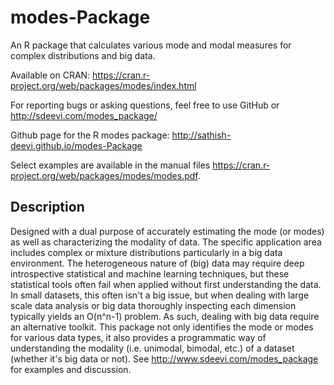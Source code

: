 # modes-Package
An R package that calculates various mode and modal measures for complex distributions and big data.

Available on CRAN:
https://cran.r-project.org/web/packages/modes/index.html

For reporting bugs or asking questions, feel free to use GitHub or http://sdeevi.com/modes_package/

Github page for the R modes package: http://sathish-deevi.github.io/modes-Package

Select examples are available in the manual files <https://cran.r-project.org/web/packages/modes/modes.pdf>.
 
## Description

Designed with a dual purpose of accurately estimating the mode (or modes) as well as characterizing the modality of data. The specific
application area includes complex or mixture distributions particularly in a big data environment. The heterogeneous nature of (big) data
may require deep introspective statistical and machine learning techniques, but these statistical tools often fail when applied without 
first understanding the data. In small datasets, this often isn't a big issue, but when dealing with large scale data analysis or big 
data thoroughly inspecting each dimension typically yields an O(n^n-1) problem. As such, dealing with big data require an alternative 
toolkit. This package not only identifies the mode or modes for various data types, it also provides a programmatic way of understanding 
the modality (i.e. unimodal, bimodal, etc.) of a dataset (whether it's big data or not). See <http://www.sdeevi.com/modes_package> for 
examples and discussion.
